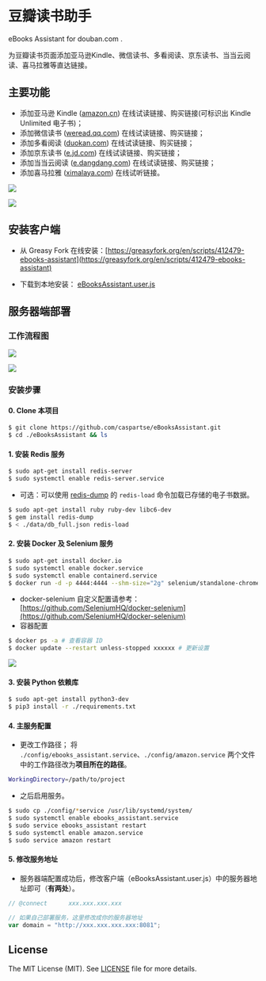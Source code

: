 # 豆瓣读书助手
eBooks Assistant for douban.com .

为豆瓣读书页面添加亚马逊Kindle、微信读书、多看阅读、京东读书、当当云阅读、喜马拉雅等直达链接。



## 主要功能

-  添加亚马逊 Kindle ([amazon.cn](https://www.amazon.cn/)) 在线试读链接、购买链接(可标识出 Kindle Unlimited 电子书)；
-  添加微信读书 ([weread.qq.com](https://weread.qq.com/)) 在线试读链接、购买链接；
-  添加多看阅读 ([duokan.com](http://www.duokan.com/)) 在线试读链接、购买链接；
-  添加京东读书 ([e.jd.com](https://e.jd.com/)) 在线试读链接、购买链接；
-  添加当当云阅读 ([e.dangdang.com](http://e.dangdang.com/)) 在线试读链接、购买链接；
-  添加喜马拉雅 ([ximalaya.com](https://www.ximalaya.com/)) 在线试听链接。


![](https://raw.githubusercontent.com/caspartse/eBooksAssistant/main/images/screenshots-01.jpg)

![](https://raw.githubusercontent.com/caspartse/eBooksAssistant/main/images/screenshots-02.jpg)



## 安装客户端

- 从 Greasy Fork 在线安装：[https://greasyfork.org/en/scripts/412479-ebooks-assistant](https://greasyfork.org/en/scripts/412479-ebooks-assistant)

- 下载到本地安装： [eBooksAssistant.user.js](https://github.com/caspartse/eBooksAssistant/blob/main/eBooksAssistant.user.js)



## 服务器端部署

### 工作流程图

![](https://raw.githubusercontent.com/caspartse/eBooksAssistant/main/images/diagrams-01.jpg)

![](https://raw.githubusercontent.com/caspartse/eBooksAssistant/main/images/diagrams-02.jpg)

### 安装步骤

#### 0. Clone 本项目

```bash
$ git clone https://github.com/caspartse/eBooksAssistant.git
$ cd ./eBooksAssistant && ls
```

#### 1. 安装 Redis 服务

```bash
$ sudo apt-get install redis-server
$ sudo systemctl enable redis-server.service
```

- 可选：可以使用 [redis-dump](https://github.com/delano/redis-dump) 的 `redis-load` 命令加载已存储的电子书数据。

```bash
$ sudo apt-get install ruby ruby-dev libc6-dev
$ gem install redis-dump
$ < ./data/db_full.json redis-load
```

#### 2. 安装 Docker 及 Selenium 服务

```bash
$ sudo apt-get install docker.io
$ sudo systemctl enable docker.service
$ sudo systemctl enable containerd.service
$ docker run -d -p 4444:4444 --shm-size="2g" selenium/standalone-chrome:4.1.2-20220131
```

- docker-selenium 自定义配置请参考：[https://github.com/SeleniumHQ/docker-selenium](https://github.com/SeleniumHQ/docker-selenium)
- 容器配置

```bash
$ docker ps -a # 查看容器 ID
$ docker update --restart unless-stopped xxxxxx # 更新设置
```


![](https://raw.githubusercontent.com/caspartse/eBooksAssistant/main/images/screenshots-03.png)

#### 3. 安装 Python 依赖库

```bash
$ sudo apt-get install python3-dev
$ pip3 install -r ./requirements.txt
```

#### 4. 主服务配置

- 更改工作路径；
将 `./config/ebooks_assistant.service`、`./config/amazon.service` 两个文件中的工作路径改为**项目所在的路径**。
```bash
WorkingDirectory=/path/to/project
```
- 之后启用服务。

```bash
$ sudo cp ./config/*service /usr/lib/systemd/system/
$ sudo systemctl enable ebooks_assistant.service
$ sudo service ebooks_assistant restart
$ sudo systemctl enable amazon.service
$ sudo service amazon restart
```

#### 5. 修改服务地址

- 服务器端配置成功后，修改客户端（eBooksAssistant.user.js）中的服务器地址即可（**有两处**）。


```javascript
// @connect      xxx.xxx.xxx.xxx
```


```javascript
// 如果自己部署服务，这里修改成你的服务器地址
var domain = "http://xxx.xxx.xxx.xxx:8081";
```

## License

The MIT License (MIT). See [LICENSE](LICENSE) file for more details.